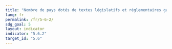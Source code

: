 ```yaml
---
title: "Nombre de pays dotés de textes législatifs et réglementaires garantissant aux femmes et aux hommes de 15 ans ou plus un accès équitable et sans restriction aux soins de santé sexuelle et procréative"
lang: fr
permalink: /fr/5-6-2/
sdg_goal: 5
layout: indicator
indicator: "5.6.2"
target_id: "5.6"
---
```


